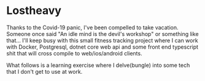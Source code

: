 # Lostheavy

Thanks to the Covid-19 panic, I've been compelled to take vacation. Someone once said "An idle mind is the devil's workshop" or something like that... I'll keep busy with this small fitness tracking project where I can work with Docker, Postgresql, dotnet core web api and some front end typescript shit that will cross compile to web/ios/android clients.

What follows is a learning exercise where I delve(bungle) into some tech that I don't get to use at work.
